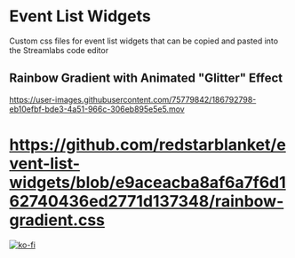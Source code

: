 # Event List Widgets
Custom css files for event list widgets that can be copied and pasted into the Streamlabs code editor

## Rainbow Gradient with Animated "Glitter" Effect

https://user-images.githubusercontent.com/75779842/186792798-eb10efbf-bde3-4a51-966c-306eb895e5e5.mov

# https://github.com/redstarblanket/event-list-widgets/blob/e9aceacba8af6a7f6d162740436ed2771d137348/rainbow-gradient.css


[![ko-fi](https://ko-fi.com/img/githubbutton_sm.svg)](https://ko-fi.com/O4O5BY0J2)



